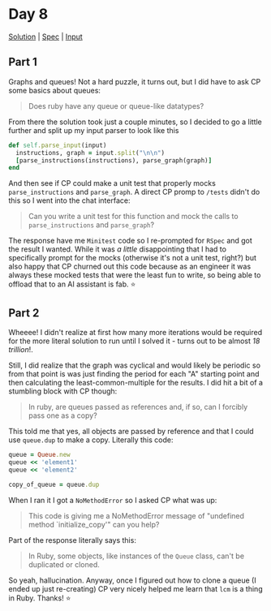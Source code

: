 # Day 8

[Solution](../lib/day08.rb) | [Spec](../spec/day08_spec.rb) | [Input](../input/day08.txt)

## Part 1

Graphs and queues! Not a hard puzzle, it turns out, but I did have to ask CP some basics about queues:

> Does ruby have any queue or queue-like datatypes?

From there the solution took just a couple minutes, so I decided to go a little further and split up my input parser to look like this

```ruby
def self.parse_input(input)
  instructions, graph = input.split("\n\n")
  [parse_instructions(instructions), parse_graph(graph)]
end
```

And then see if CP could make a unit test that properly mocks `parse_instructions` and `parse_graph`. A direct CP promp
to `/tests` didn't do this so I went into the chat interface:

> Can you write a unit test for this function and mock the calls to `parse_instructions` and `parse_graph`?

The response have me `Minitest` code so I re-prompted for `RSpec` and got the result I wanted. While it was _a little_
disappointing that I had to specifically prompt for the mocks (otherwise it's not a unit test, right?) but also happy
that CP churned out this code because as an engineer it was always these mocked tests that were the least fun to write,
so being able to offload that to an AI assistant is fab. ⭐

## Part 2

Wheeee! I didn't realize at first how many more iterations would be required for the more literal solution to run until
I solved it - turns out to be almost _18 trillion_!.

Still, I did realize that the graph was cyclical and would likely be periodic so from that point is was just finding the
period for each "A" starting point and then calculating the least-common-multiple for the results. I did hit a bit of a
stumbling block with CP though:

> In ruby, are queues passed as references and, if so, can I forcibly pass one as a copy?

This told me that yes, all objects are passed by reference and that I could use `queue.dup` to make a copy. Literally
this code:

```ruby
queue = Queue.new
queue << 'element1'
queue << 'element2'

copy_of_queue = queue.dup
```

When I ran it I got a `NoMethodError` so I asked CP what was up:

> This code is giving me a NoMethodError message of "undefined method `initialize_copy'" can you help?

Part of the response literally says this:

> In Ruby, some objects, like instances of the `Queue` class, can't be duplicated or cloned.

So yeah, hallucination. Anyway, once I figured out how to clone a queue (I ended up just re-creating) CP very nicely
helped me learn that `lcm` is a thing in Ruby. Thanks! ⭐